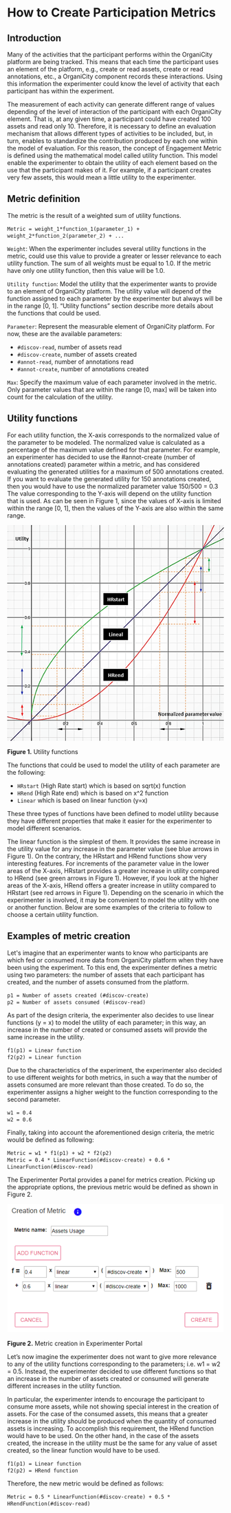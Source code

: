 # How to Create Participation Metrics

## Introduction
Many of the activities that the participant performs within the OrganiCity platform are being tracked. This means that each time the participant uses an element of the platform, e.g., create or read assets, create or read annotations, etc., a OrganiCity component records these interactions. Using this information the experimenter could know the level of activity that each participant has within the experiment.

The measurement of each activity can generate different range of values depending of the level of interaction of the participant with each OrganiCity element. That is, at any given time, a participant could have created 100 assets and read only 10. Therefore, it is necessary to define an evaluation mechanism that allows different types of activities to be included, but, in turn, enables to standardize the contribution produced by each one within the model of evaluation. For this reason, the concept of Engagement Metric is defined using the mathematical model called utility function. This model enable the experimenter to obtain the utility of each element based on the use that the participant makes of it. For example, if a participant creates very few assets, this would mean a little utility to the experimenter.

## Metric definition

The metric is the result of a weighted sum of utility functions.

```
Metric = weight_1*function_1(parameter_1) + weight_2*function_2(parameter_2) + ...
```

`Weight`: When the experimenter includes several utility functions in the metric, could use this value to provide a greater or lesser relevance to each utility function. The sum of all weights must be equal to 1.0. If the metric have only one utility function, then this value will be 1.0.

`Utility function`: Model the utility that the experimenter wants to provide to an element of OrganiCity platform. The utility value will depend of the function assigned to each parameter by the experimenter but always will be in the range [0, 1]. “Utility functions” section describe more details about the functions that could be used.

`Parameter`: Represent the measurable element of OrganiCity platform. For now, these are the available parameters:

* `#discov-read`, number of assets read
* `#discov-create`, number of assets created
* `#annot-read`, number of annotations read
* `#annot-create`, number of annotations created

`Max`: Specify the maximum value of each parameter involved in the metric. Only parameter values that are within the range [0, max] will be taken into count for the calculation of the utility.

## Utility functions

For each utility function, the X-axis corresponds to the normalized value of the parameter to be modeled. The normalized value is calculated as a percentage of the maximum value defined for that parameter. For example, an experimenter has decided to use the #annot-create (number of annotations created) parameter within a metric, and has considered evaluating the generated utilities for a maximum of 500 annotations created. If you want to evaluate the generated utility for 150 annotations created, then you would have to use the normalized parameter value 150/500 = 0.3
The value corresponding to the Y-axis will depend on the utility function that is used. As can be seen in Figure 1, since the values of X-axis is limited within the range [0, 1], then the values of the Y-axis are also within the same range.

![Functions](images/UtilityFunctions.png)

**Figure 1\.** Utility functions

The functions that could be used to model the utility of each parameter are the following:

* `HRstart` (High Rate start) which is based on sqrt(x) function
* `HRend` (High Rate end) which is based on x^2 function
* `Linear` which is based on linear function (y=x)

These three types of functions have been defined to model utility because they have different properties that make it easier for the experimenter to model different scenarios.

The linear function is the simplest of them. It provides the same increase in the utility value for any increase in the parameter value (see blue arrows in Figure 1). On the contrary, the HRstart and HRend functions show very interesting features. For increments of the parameter value in the lower areas of the X-axis, HRstart provides a greater increase in utility compared to HRend (see green arrows in Figure 1). However, if you look at the higher areas of the X-axis, HRend offers a greater increase in utility compared to HRstart (see red arrows in Figure 1). Depending on the scenario in which the experimenter is involved, it may be convenient to model the utility with one or another function. Below are some examples of the criteria to follow to choose a certain utility function.

## Examples of metric creation

Let's imagine that an experimenter wants to know who participants are which fed or consumed more data from OrganiCity platform when they have been using the experiment. To this end, the experimenter defines a metric using two parameters: the number of assets that each participant has created, and the number of assets consumed from the platform.

```
p1 = Number of assets created (#discov-create)
p2 = Number of assets consumed (#discov-read)
```

As part of the design criteria, the experimenter also decides to use linear functions (y = x) to model the utility of each parameter; in this way, an increase in the number of created or consumed assets will provide the same increase in the utility.

```
f1(p1) = Linear function
f2(p2) = Linear function
```

Due to the characteristics of the experiment, the experimenter also decided to use different weights for both metrics, in such a way that the number of assets consumed are more relevant than those created. To do so, the experimenter assigns a higher weight to the function corresponding to the second parameter.

```
w1 = 0.4
w2 = 0.6
```

Finally, taking into account the aforementioned design criteria, the metric would be defined as following:

```
Metric = w1 * f1(p1) + w2 * f2(p2)
Metric = 0.4 * LinearFunction(#discov-create) + 0.6 * LinearFunction(#discov-read)
```
The Experimenter Portal provides a panel for metrics creation. Picking up the appropriate options, the previous metric would be defined as shown in Figure 2.

![Metric](images/MetricCreation.png)

**Figure 2\.** Metric creation in Experimenter Portal

Let’s now imagine the experimenter does not want to give more relevance to any of the utility functions corresponding to the parameters; i.e. w1 = w2 = 0.5. Instead, the experimenter decided to use different functions so that an increase in the number of assets created or consumed will generate different increases in the utility function.

In particular, the experimenter intends to encourage the participant to consume more assets, while not showing special interest in the creation of assets. For the case of the consumed assets, this means that a greater increase in the utility should be produced when the quantity of consumed assets is increasing. To accomplish this requirement, the HRend function would have to be used. On the other hand, in the case of the assets created, the increase in the utility must be the same for any value of asset created, so the linear function would have to be used.

```
f1(p1) = Linear function
f2(p2) = HRend function
```

Therefore, the new metric would be defined as follows:

```
Metric = 0.5 * LinearFunction(#discov-create) + 0.5 * HRendFunction(#discov-read)
```
